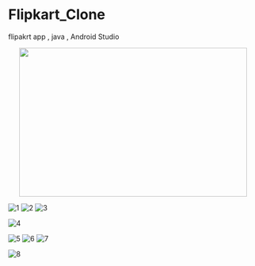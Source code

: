 # Flipkart_Clone
flipakrt   app , java , Android Studio

<p align="center">
  <img width="460" height="300" src="![1](https://user-images.githubusercontent.com/99118017/225328644-e26b8a8b-3e4e-4eee-be74-52a2db04a39f.jpg)">
</p>









![1](https://user-images.githubusercontent.com/99118017/225328644-e26b8a8b-3e4e-4eee-be74-52a2db04a39f.jpg)
![2](https://user-images.githubusercontent.com/99118017/225328663-6ff1aaaa-45eb-4667-997f-ee297c9a35a1.jpg)
![3](https://user-images.githubusercontent.com/99118017/225328701-0500d81c-9588-4ddb-bdec-719ecb1a6af3.jpg)


![4](https://user-images.githubusercontent.com/99118017/225328758-cc71c1dc-2022-404b-8fcb-b2dac44a8bb2.jpg)

![5](https://user-images.githubusercontent.com/99118017/225328770-4147711a-a3dd-46b2-9c84-621eabf36a67.jpg)
![6](https://user-images.githubusercontent.com/99118017/225328776-6380d9ee-4373-41ad-b8b1-92ba000a73fc.jpg)
![7](https://user-images.githubusercontent.com/99118017/225328780-785e5bf1-fe2d-4147-a45f-21005fba595a.jpg)

![8](https://user-images.githubusercontent.com/99118017/225328820-034630b1-574e-46d0-9d9c-3507c8ba33a1.jpg)
